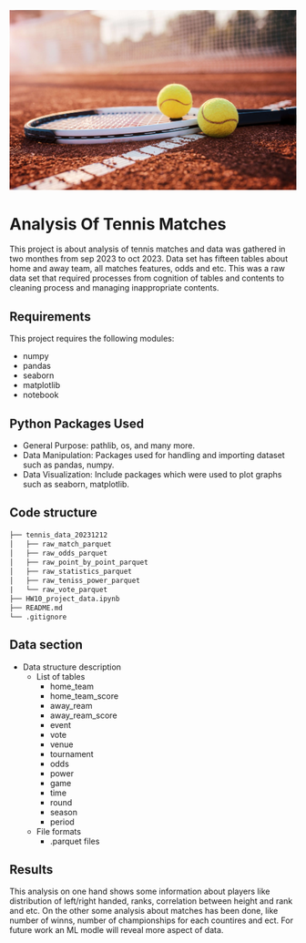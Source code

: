 ![My Image](images/tennis_img.jpg)
# Analysis Of Tennis Matches

This project is about analysis of tennis matches and data was gathered in two monthes from sep 2023 to oct 2023. Data set has fifteen tables about home and away team, all matches features, odds and etc. This was a raw data set that required processes from cognition of tables and contents to cleaning process and managing inappropriate contents.

## Requirements

This project requires the following modules:
- numpy
- pandas
- seaborn
- matplotlib 
- notebook

## Python Packages Used

- General Purpose: pathlib, os, and many more.
- Data Manipulation: Packages used for handling and importing dataset such as pandas, numpy.
- Data Visualization: Include packages which were used to plot graphs such as seaborn, matplotlib.

## Code structure

```
├── tennis_data_20231212
│   ├── raw_match_parquet
│   ├── raw_odds_parquet
│   ├── raw_point_by_point_parquet
│   ├── raw_statistics_parquet
│   ├── raw_teniss_power_parquet
|   └── raw_vote_parquet
├── HW10_project_data.ipynb
├── README.md
└── .gitignore
```

## Data section

* Data structure description
    - List of tables
        - home_team
        - home_team_score
        - away_ream
        - away_ream_score
        - event
        - vote
        - venue
        - tournament
        - odds
        - power
        - game
        - time
        - round
        - season
        - period
    - File formats
        - .parquet files

## Results

This analysis on one hand shows some information about players like distribution of left/right handed, ranks, correlation between height and rank and etc. On the other some analysis about matches has been done, like number of winns, number of championships for each countires and ect. For future work an ML modle will reveal more aspect of data.
